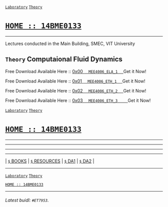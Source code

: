 [`Laboratory`](https://14bme0133.github.io/MEE4006L)
[`Theory`](https://14bme0133.github.io/MEE4006)


# [`HOME :: 14BME0133`](https://14bme0133.github.io/)


---

Lectures conducted in the Main Building, SMEC, VIT University


## `Theory` Computaional Fluid Dynamics


Free Download Available Here ::	[	0x00	`	MEE4006_ELA_1 	`	](/RES/MEE4006_ELA_1) Get it Now!

Free Download Available Here ::	[	0x01	`	MEE4006_ETH_1 	`	](/RES/MEE4006_ETH_1) Get it Now!

Free Download Available Here ::	[	0x02	`	MEE4006_ETH_2 	`	](/RES/MEE4006_ETH_2) Get it Now!

Free Download Available Here ::	[	0x03	`	MEE4006_ETH_3	  `	](/RES/MEE4006_ETH_3) Get it Now!



[`Laboratory`](https://14bme0133.github.io/MEE4006L)
[`Theory`](https://14bme0133.github.io/MEE4006)


# [`HOME :: 14BME0133`](https://14bme0133.github.io/)


---
---
---
---


| [`$` BOOKS](https://14bme0133.github.io/MEE4006/textbooks/) | [`$` RESOURCES](https://14bme0133.github.io/MEE4006//) | [`$` DA1](https://14bme0133.github.io/MEE4006/DA/1/) | [`$` DA2](https://14bme0133.github.io/MEE4006/DA/2/)  |

---

[`Laboratory`](https://14bme0133.github.io/MEE4006L)
[`Theory`](https://14bme0133.github.io/MEE4006)


[`HOME :: 14BME0133`](https://14bme0133.github.io/)


---

###### Latest buidl: `#ET7953`.
